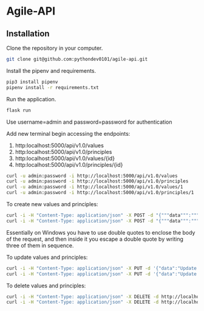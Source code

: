 Agile-API
=========

Installation
------------

Clone the repository in your computer.
```sh
git clone git@github.com:pythondev0101/agile-api.git
```
Install the pipenv and requirements.
```sh
pip3 install pipenv
pipenv install -r requirements.txt
```
Run the application.
```sh
flask run
```

Use username=admin and password=password for authentication

Add new terminal begin accessing the endpoints:
1. http:localhost:5000/api/v1.0/values
2. http:localhost:5000/api/v1.0/principles
3. http:localhost:5000/api/v1.0/values/{id}
4. http:localhost:5000/api/v1.0/principles/{id}
```sh
curl -u admin:password -i http://localhost:5000/api/v1.0/values
curl -u admin:password -i http://localhost:5000/api/v1.0/principles
curl -u admin:password -i http://localhost:5000/api/v1.0/values/1
curl -u admin:password -i http://localhost:5000/api/v1.0/principles/1
```

To create new values and principles:
```sh
curl -i -H "Content-Type: application/json" -X POST -d "{"""data""":"""New value"""}" http://localhost:5000/api/v1.0/values
curl -i -H "Content-Type: application/json" -X POST -d "{"""data""":"""New principle"""}" http://localhost:5000/api/v1.0/principles
```
Essentially on Windows you have to use double quotes to enclose the body of the request, and then inside it you escape a double quote by writing three of them in sequence.

To update values and principles:
```sh
curl -i -H "Content-Type: application/json" -X PUT -d '{"data":"Update value"}' http://localhost:5000/api/v1.0/values/1
curl -i -H "Content-Type: application/json" -X PUT -d '{"data":"Update principle"}' http://localhost:5000/api/v1.0/principles/1
```
To delete values and principles:
```sh
curl -i -H "Content-Type: application/json" -X DELETE -d http://localhost:5000/api/v1.0/values/1
curl -i -H "Content-Type: application/json" -X DELETE -d http://localhost:5000/api/v1.0/principles/1
```


